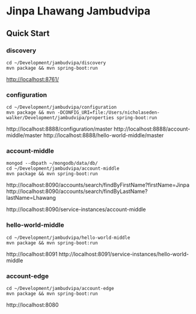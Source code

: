 # Jinpa Lhawang Jambudvipa

## Quick Start

### discovery

```
cd ~/Development/jambudvipa/discovery
mvn package && mvn spring-boot:run
```

[http://localhost:8761/](http://localhost:8761)

### configuration

```
cd ~/Development/jambudvipa/configuration
mvn package && mvn -DCONFIG_URI=file:/Users/nicholaseden-walker/Development/jambudvipa/properties spring-boot:run
```

http://localhost:8888/configuration/master
http://localhost:8888/account-middle/master
http://localhost:8888/hello-world-middle/master

### account-middle

```
mongod --dbpath ~/mongodb/data/db/
cd ~/Development/jambudvipa/account-middle
mvn package && mvn spring-boot:run
```

http://localhost:8090/accounts/search/findByFirstName?firstName=Jinpa
http://localhost:8090/accounts/search/findByLastName?lastName=Lhawang

http://localhost:8090/service-instances/account-middle

### hello-world-middle

```
cd ~/Development/jambudvipa/hello-world-middle
mvn package && mvn spring-boot:run
```

http://localhost:8091
http://localhost:8091/service-instances/hello-world-middle

### account-edge

```
cd ~/Development/jambudvipa/account-edge
mvn package && mvn spring-boot:run
```

http://localhost:8080
